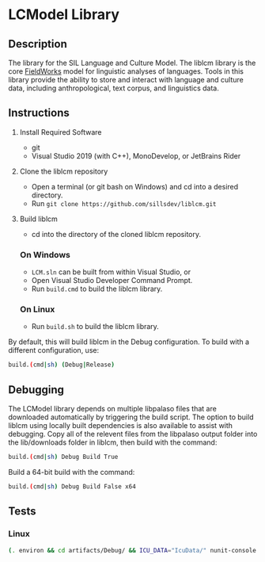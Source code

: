 # LCModel Library

## Description

The library for the SIL Language and Culture Model.
The liblcm library is the core [FieldWorks](github.com/sillsdev/FieldWorks) model for linguistic analyses of languages.
Tools in this library provide the ability to store and interact with language and culture data, including anthropological,
text corpus, and linguistics data.

## Instructions

1. Install Required Software

	- git
	- Visual Studio 2019 (with C++), MonoDevelop, or JetBrains Rider

2. Clone the liblcm repository

	- Open a terminal (or git bash on Windows) and cd into a desired directory.
	- Run `git clone https://github.com/sillsdev/liblcm.git`

3. Build liblcm

	- cd into the directory of the cloned liblcm repository.

	### On Windows

	- `LCM.sln` can be built from within Visual Studio, or
	- Open Visual Studio Developer Command Prompt.
	- Run `build.cmd` to build the liblcm library.

	### On Linux

	- Run `build.sh` to build the liblcm library.

By default, this will build liblcm in the Debug configuration.
To build with a different configuration, use:

```bash
build.(cmd|sh) (Debug|Release)
```

## Debugging

The LCModel library depends on multiple libpalaso files that are downloaded automatically by triggering the build script. The option to build liblcm using locally built dependencies is also available to assist with debugging. Copy all of the relevent files from the libpalaso output folder into the lib/downloads folder in liblcm, then build with the command:

```bash
build.(cmd|sh) Debug Build True
```

Build a 64-bit build with the command:

```bash
build.(cmd|sh) Debug Build False x64
```

## Tests

### Linux

```bash
(. environ && cd artifacts/Debug/ && ICU_DATA="IcuData/" nunit-console SIL.LCModel*Tests.dll )
```
